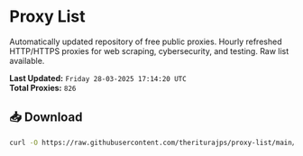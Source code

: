 # Proxy List

Automatically updated repository of free public proxies. Hourly refreshed HTTP/HTTPS proxies for web scraping, cybersecurity, and testing. Raw list available.

**Last Updated:** `Friday 28-03-2025 17:14:20 UTC`  
**Total Proxies:** `826`

## 📥 Download
```bash
curl -O https://raw.githubusercontent.com/theriturajps/proxy-list/main/proxies.txt
